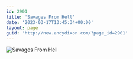 ```yaml
---
id: 2901
title: 'Savages From Hell'
date: '2023-03-17T13:45:34+00:00'
layout: page
guid: 'http://new.andydixon.com/?page_id=2901'
---
```


![Savages From Hell](https://i0.wp.com/assets.g8x2.ldn.idrivee2-23.com/posters/Savages%20From%20Hell%2001.jpg?w=1200&ssl=1 "Savages From Hell")